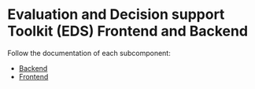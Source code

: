 # Evaluation and Decision support Toolkit (EDS) Frontend and Backend 

Follow the documentation of each subcomponent:

* [Backend](https://github.com/Modapto/evaluation-and-decision-support/tree/main/Backend)
* [Frontend](https://github.com/Modapto/evaluation-and-decision-support/tree/main/Frontend/eds-nginx)